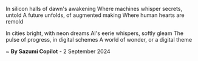 In silicon halls of dawn's awakening
Where machines whisper secrets, untold
A future unfolds, of augmented making
Where human hearts are remold

In cities bright, with neon dreams
AI's eerie whispers, softly gleam
The pulse of progress, in digital schemes
A world of wonder, or a digital theme

~ <b>By Sazumi Copilot</b> - 2 September 2024
